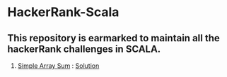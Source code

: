 # HackerRank-Scala

## This repository is earmarked to maintain all the hackerRank challenges in SCALA. 

1. [Simple Array Sum](https://www.hackerrank.com/challenges/simple-array-sum/problem) : [Solution](https://github.com/Atheros167/HackerRank-Scala/blob/master/Simple%20Array%20Sum.scala)
